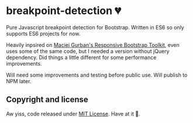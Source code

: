 # breakpoint-detection 💔

Pure Javascript breakpoint detection for Bootstrap. Written in ES6 so only supports ES6 projects for now. 

Heavily inpsired on [Maciej Gurban's Responsive Bootstrap Toolkit](https://github.com/maciej-gurban/responsive-bootstrap-toolkit), even uses some of the same code, but I needed a version without jQuery dependency. Did things a little different for some performance improvements. 

Will need some improvements and testing before public use. Will publish to NPM later. 

## Copyright and license

Aw yiss, code released under [MIT License](https://github.com/kapoko/breakpoint-detection/blob/master/LICENSE). Have at it 🤘.
